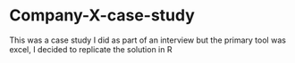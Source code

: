 # Company-X-case-study
This was a case study I did as part of an interview but the primary tool was excel, I decided to replicate the solution in R
